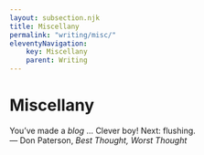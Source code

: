 ```yaml
---
layout: subsection.njk
title: Miscellany
permalink: "writing/misc/"
eleventyNavigation:
    key: Miscellany
    parent: Writing
---
```

# Miscellany
You’ve made a <i>blog</i> … Clever boy! Next: flushing.<br>
&mdash; Don Paterson, <i>Best Thought, Worst Thought</i>
